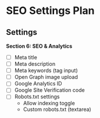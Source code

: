 # SEO Settings Plan

## Settings

**Section 6: SEO & Analytics**

- [ ] Meta title
- [ ] Meta description
- [ ] Meta keywords (tag input)
- [ ] Open Graph image upload
- [ ] Google Analytics ID
- [ ] Google Site Verification code
- [ ] Robots.txt settings
  - Allow indexing toggle
  - Custom robots.txt (textarea)
